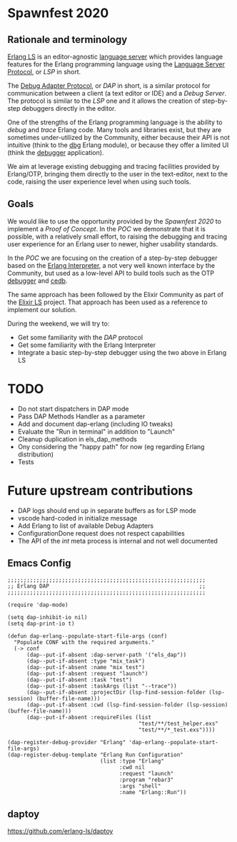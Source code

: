 # Spawnfest 2020

## Rationale and terminology

[Erlang LS](http://erlang-ls.github.io/) is an editor-agnostic
[language server](erlang-ls.github.io) which provides language
features for the Erlang programming language using the [Language
Server
Protocol](https://microsoft.github.io/language-server-protocol/), or
_LSP_ in short.

The [Debug Adapter
Protocol](https://microsoft.github.io/debug-adapter-protocol/), or
_DAP_ in short, is a similar protocol for communication between a
client (a text editor or IDE) and a _Debug Server_. The protocol is
similar to the _LSP_ one and it allows the creation of step-by-step
debuggers directly in the editor.

One of the strengths of the Erlang programming language is the ability
to _debug_ and _trace_ Erlang code. Many tools and libraries exist,
but they are sometimes under-utilized by the Community, either because
their API is not intuitive (think to the
[dbg](https://erlang.org/doc/man/dbg.html) Erlang module), or because
they offer a limited UI (think the
[debugger](http://erlang.org/doc/apps/debugger/debugger_chapter.html)
application).

We aim at leverage existing debugging and tracing facilities provided
by Erlang/OTP, bringing them directly to the user in the text-editor,
next to the code, raising the user experience level when using such
tools.

## Goals

We would like to use the opportunity provided by the _Spawnfest 2020_
to implement a _Proof of Concept_. In the _POC_ we demonstrate that it
is possible, with a relatively small effort, to raising the debugging
and tracing user experience for an Erlang user to newer, higher
usability standards.

In the _POC_ we are focusing on the creation of a step-by-step
debugger based on the [Erlang
Interpreter](http://erlang.org/doc/man/int.html), a not very well
known interface by the Community, but used as a low-level API to build
tools such as the OTP
[debugger](http://erlang.org/doc/man/debugger.html) and
[cedb](https://github.com/hachreak/cedb).

The same approach has been followed by the Elixir Community as part of
the [Elixir LS](https://github.com/elixir-lsp/elixir-ls) project. That
approach has been used as a reference to implement our solution.

During the weekend, we will try to:

* Get some familiarity with the _DAP_ protocol
* Get some familiarity with the Erlang Interpreter
* Integrate a basic step-by-step debugger using the two above in Erlang LS

# TODO

* Do not start dispatchers in DAP mode
* Pass DAP Methods Handler as a parameter
* Add and document dap-erlang (including IO tweaks)
* Evaluate the "Run in terminal" in addition to "Launch"
* Cleanup duplication in els\_dap\_methods
* Ony considering the "happy path" for now (eg regarding Erlang distribution)
* Tests

# Future upstream contributions

* DAP logs should end up in separate buffers as for LSP mode
* vscode hard-coded in initialize message
* Add Erlang to list of available Debug Adapters
* ConfigurationDone request does not respect capabilities
* The API of the _int_ meta process is internal and not well documented

## Emacs Config

```
;;;;;;;;;;;;;;;;;;;;;;;;;;;;;;;;;;;;;;;;;;;;;;;;;;;;;;;;;;;;;;
;; Erlang DAP                                               ;;
;;;;;;;;;;;;;;;;;;;;;;;;;;;;;;;;;;;;;;;;;;;;;;;;;;;;;;;;;;;;;;

(require 'dap-mode)

(setq dap-inhibit-io nil)
(setq dap-print-io t)

(defun dap-erlang--populate-start-file-args (conf)
  "Populate CONF with the required arguments."
  (-> conf
      (dap--put-if-absent :dap-server-path '("els_dap"))
      (dap--put-if-absent :type "mix_task")
      (dap--put-if-absent :name "mix test")
      (dap--put-if-absent :request "launch")
      (dap--put-if-absent :task "test")
      (dap--put-if-absent :taskArgs (list "--trace"))
      (dap--put-if-absent :projectDir (lsp-find-session-folder (lsp-session) (buffer-file-name)))
      (dap--put-if-absent :cwd (lsp-find-session-folder (lsp-session) (buffer-file-name)))
      (dap--put-if-absent :requireFiles (list
                                         "test/**/test_helper.exs"
                                         "test/**/*_test.exs"))))

(dap-register-debug-provider "Erlang" 'dap-erlang--populate-start-file-args)
(dap-register-debug-template "Erlang Run Configuration"
                             (list :type "Erlang"
                                   :cwd nil
                                   :request "launch"
                                   :program "rebar3"
                                   :args "shell"
                                   :name "Erlang::Run"))
```

## daptoy

https://github.com/erlang-ls/daptoy
